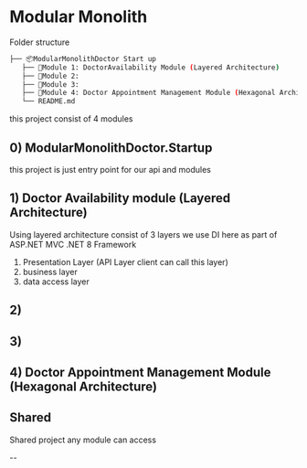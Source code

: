 ﻿# Modular Monolith

Folder structure 

 ```bash
├── 📦ModularMonolithDoctor Start up                  
    ├── 📂Module 1: DoctorAvailability Module (Layered Architecture)
    ├── 📂Module 2: 
    ├── 📂Module 3: 
    ├── 📂Module 4: Doctor Appointment Management Module (Hexagonal Architecture)
    └── README.md
``` 


this project consist of 4 modules

## 0) ModularMonolithDoctor.Startup

this project is just entry point for our api and modules



## 1) Doctor Availability module (Layered Architecture)

Using layered architecture consist of 3 layers
we use DI here as part of ASP.NET MVC .NET 8 Framework

1. Presentation Layer (API Layer client can call this layer)
2. business layer
3. data access layer

## 2) 


## 3)

## 4) Doctor Appointment Management Module (Hexagonal Architecture)

## Shared 

Shared project any module can access

--
